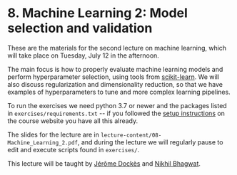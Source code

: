 # 8. Machine Learning 2: Model selection and validation

These are the materials for the second lecture on machine learning, which will
take place on Tuesday, July 12 in the afternoon.

The main focus is how to properly evaluate machine learning models and perform
hyperparameter selection, using tools from
[scikit-learn](https://scikit-learn.org/stable/). We will also discuss
regularization and dimensionality reduction, so that we have examples of
hyperparameters to tune and more complex learning pipelines.

To run the exercises we need python 3.7 or newer and the packages listed in
`exercises/requirements.txt` -- if you followed the [setup
instructions](https://neurodatascience.github.io/QLS612-Overview/setup.html) on
the course website you have all this already.

The slides for the lecture are in `lecture-content/08-Machine_Learning_2.pdf`,
and during the lecture we will regularly pause to edit and execute scripts found
in `exercises/`.

This lecture will be taught by [Jérôme Dockès](https://jeromedockes.github.io/)
and [Nikhil Bhagwat](https://nikhil153.github.io/).
